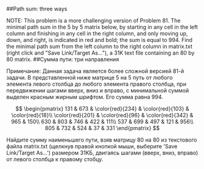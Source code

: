 ##Path sum: three ways

NOTE: This problem is a more challenging version of Problem 81.
The minimal path sum in the 5 by 5 matrix below, by starting in any cell in the left column and finishing in any cell in the right column, and only moving up, down, and right, is indicated in red and bold; the sum is equal to 994.
Find the minimal path sum from the left column to the right column in matrix.txt (right click and "Save Link/Target As..."), a 31K text file containing an 80 by 80 matrix.
##Сумма пути: три направления

Примечание: Данная задача является более сложной версией 81-й задачи.
В представленной ниже матрице 5 на 5 путь от любого элемента левого столбца до любого элемента правого столбца, при передвижении шагами вверх, вниз и вправо, с минимальной суммой выделен красным жирным шрифтом. Его сумма равна 994.

$$
\begin{pmatrix}
131 & 673 & \color{red}{234} & \color{red}{103} & \color{red}{18}\\
\color{red}{201} & \color{red}{96} & \color{red}{342} & 965 & 150\\
630 & 803 & 746 & 422 & 111\\
537 & 699 & 497 & 121 & 956\\
805 & 732 & 524 & 37 & 331
\end{pmatrix}
$$

Найдите сумму наименьшего пути, взяв матрицу 80 на 80 из текстового файла matrix.txt (щелкнув правой кнопкой мыши, выберите 'Save Link/Target As...') размером 31KБ, двигаясь шагами (вверх, вниз, вправо) от левого столбца к правому стобцу.
